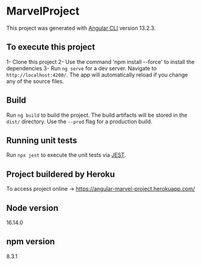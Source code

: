# MarvelProject

This project was generated with [Angular CLI](https://github.com/angular/angular-cli) version 13.2.3.

## To execute this project

1- Clone this project
2- Use the command 'npm install --force' to install the dependencies
3- Run `ng serve` for a dev server. Navigate to `http://localhost:4200/`. The app will automatically reload if you change any of the source files.

## Build

Run `ng build` to build the project. The build artifacts will be stored in the `dist/` directory. Use the `--prod` flag for a production build.

## Running unit tests

Run `npx jest` to execute the unit tests via [JEST](https://jestjs.io/).

## Project buildered by Heroku

To access project online -> https://angular-marvel-project.herokuapp.com/

## Node version

16.14.0

## npm version

8.3.1